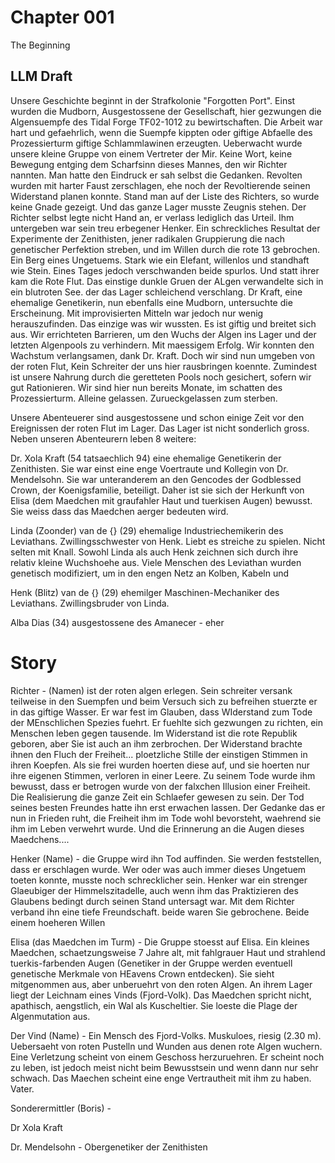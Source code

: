 # Chapter 001

The Beginning

## LLM Draft

Unsere Geschichte beginnt in der Strafkolonie "Forgotten Port". Einst wurden die Mudborn, Ausgestossene der Gesellschaft, hier gezwungen die Algensuempfe des Tidal Forge TF02-1012 zu bewirtschaften. Die Arbeit war hart und gefaehrlich, wenn die Suempfe kippten oder giftige Abfaelle des Prozessierturm giftige Schlammlawinen erzeugten. Ueberwacht wurde unsere kleine Gruppe von einem Vertreter der Mir. Keine Wort, keine Bewegung entging dem Scharfsinn dieses Mannes, den wir Richter nannten. Man hatte den Eindruck er sah selbst die Gedanken. Revolten wurden mit harter Faust zerschlagen, ehe noch der Revoltierende seinen Widerstand planen konnte. Stand man auf der Liste des Richters, so wurde keine Gnade gezeigt. Und das ganze Lager musste Zeugnis stehen. Der Richter selbst legte nicht Hand an, er verlass lediglich das Urteil. Ihm untergeben war sein treu erbegener Henker. Ein schreckliches Resultat der Experimente der Zenithisten, jener radikalen Gruppierung die nach genetischer Perfektion streben, und im Willen durch die rote 13 gebrochen. Ein Berg eines Ungetuems. Stark wie ein Elefant, willenlos und standhaft wie Stein. Eines Tages jedoch verschwanden beide spurlos. Und statt ihrer kam die Rote Flut. Das einstige dunkle Gruen der ALgen verwandelte sich in ein blutroten See. der das Lager schleichend verschlang. Dr Kraft, eine ehemalige Genetikerin, nun ebenfalls eine Mudborn, untersuchte die Erscheinung. Mit improvisierten Mitteln war jedoch nur wenig herauszufinden. Das einzige was wir wussten. Es ist giftig und breitet sich aus. Wir errichteten Barrieren, um den Wuchs der Algen ins Lager und der letzten Algenpools zu verhindern. Mit maessigem Erfolg. Wir konnten den Wachstum verlangsamen, dank Dr. Kraft. Doch wir sind nun umgeben von der roten Flut, Kein Schreiter der uns hier rausbringen koennte. Zumindest ist unsere Nahrung durch die geretteten Pools noch gesichert, sofern wir gut Rationieren. Wir sind hier nun bereits Monate, im schatten des Prozessierturm. Alleine gelassen. Zurueckgelassen zum sterben.

Unsere Abenteuerer sind ausgestossene und schon einige Zeit vor den Ereignissen der roten Flut im Lager. Das Lager ist nicht sonderlich gross. Neben unseren Abenteurern leben 8 weitere:

Dr. Xola Kraft (54 tatsaechlich 94) eine ehemalige Genetikerin der Zenithisten. Sie war einst eine enge Voertraute und Kollegin von Dr. Mendelsohn. Sie war unteranderem an den Gencodes der Godblessed Crown, der Koenigsfamilie, beteiligt. Daher ist sie sich der Herkunft von Elisa (dem Maedchen mit graufahler Haut und tuerkisen Augen) bewusst. Sie weiss dass das Maedchen aerger bedeuten wird. 

Linda (Zoonder) van de {} (29) ehemalige Industriechemikerin des Leviathans. Zwillingsschwester von Henk. Liebt es streiche zu spielen. Nicht selten mit Knall. Sowohl Linda als auch Henk zeichnen sich durch ihre relativ kleine Wuchshoehe aus. Viele Menschen des Leviathan wurden genetisch modifiziert, um in den engen Netz an Kolben, Kabeln und 

Henk (Blitz) van de {} (29) ehemilger Maschinen-Mechaniker des Leviathans. Zwillingsbruder von Linda.

Alba Dias (34) ausgestossene des Amanecer - eher 








# Story

Richter - (Namen) ist der roten algen erlegen. Sein schreiter versank teilweise in den Suempfen und beim Versuch sich zu befreihen stuerzte er in das giftige Wasser. Er war fest im Glauben, dass WIderstand zum Tode der MEnschlichen Spezies fuehrt. Er fuehlte sich gezwungen zu richten, ein Menschen leben gegen tausende. Im Widerstand ist die rote Republik geboren, aber Sie ist auch an ihm zerbrochen. Der Widerstand brachte ihnen den Fluch der Freiheit... ploetzliche Stille der einstigen Stimmen in ihren Koepfen. Als sie frei wurden hoerten diese auf, und sie hoerten nur ihre eigenen Stimmen, verloren in einer Leere. Zu seinem Tode wurde ihm bewusst, dass er betrogen wurde von der falxchen Illusion einer Freiheit. Die Realisierung die ganze Zeit ein Schlaefer gewesen zu sein. Der Tod seines besten Freundes hatte ihn erst erwachen lassen. Der Gedanke das er nun in Frieden ruht, die Freiheit ihm im Tode wohl bevorsteht, waehrend sie ihm im Leben verwehrt wurde. Und die Erinnerung an die Augen dieses Maedchens....

Henker (Name) - die Gruppe wird ihn Tod auffinden. Sie werden feststellen, dass er erschlagen wurde. Wer oder was auch immer dieses Ungetuem toeten konnte, musste noch schrecklicher sein. Henker war ein strenger Glaeubiger der Himmelszitadelle, auch wenn ihm das Praktizieren des Glaubens bedingt durch seinen Stand untersagt war. Mit dem Richter verband ihn eine tiefe Freundschaft. beide waren Sie gebrochene. Beide einem hoeheren Willen

Elisa (das Maedchen im Turm) - Die Gruppe stoesst auf Elisa. Ein kleines Maedchen, schaetzungsweise 7 Jahre alt, mit fahlgrauer Haut und strahlend tuerkis-farbenden Augen (Genetiker in der Gruppe werden eventuell genetische Merkmale von HEavens Crown entdecken). Sie sieht mitgenommen aus, aber unberuehrt von den roten Algen. An ihrem Lager liegt der Leichnam eines Vinds (Fjord-Volk). Das Maedchen spricht nicht, apathisch, aengstlich, ein Wal als Kuscheltier. Sie loeste die Plage der Algenmutation aus.

Der Vind (Name) - Ein Mensch des Fjord-Volks. Muskuloes, riesig (2.30 m). Uebersaeht von roten Pustelln und Wunden aus denen rote Algen wuchern. Eine Verletzung scheint von einem Geschoss herzuruehren. Er scheint noch zu leben, ist jedoch meist nicht beim Bewusstsein und wenn dann nur sehr schwach. Das Maechen scheint eine enge Vertrautheit mit ihm zu haben. Vater.

Sonderermittler (Boris) - 

Dr Xola Kraft

Dr. Mendelsohn - Obergenetiker der Zenithisten
